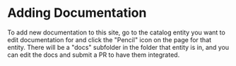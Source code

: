 # Adding Documentation
To add new documentation to this site, go to the catalog entity you want to edit documentation for and click the "Pencil" icon on the page for that entity.  There will be a "docs" subfolder in the folder that entity is in, and you can edit the docs and submit a PR to have them integrated.